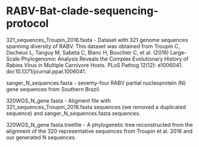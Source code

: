 # RABV-Bat-clade-sequencing-protocol

321_sequences_Troupin_2016.fasta - Dataset with 321 genome sequences spanning diversity of RABV. This dataset was obtained from Troupin C, Dacheux L, Tanguy M, Sabeta C, Blanc H, Bouchier C, et al. (2016) Large-Scale Phylogenomic Analysis Reveals the Complex Evolutionary History of Rabies Virus in Multiple Carnivore Hosts. PLoS Pathog 12(12): e1006041. doi:10.1371/journal.ppat.1006041.

sanger_N_sequences.fasta - seventy-four RABV partial nucleoprotein (N) gene sequences from Southern Brazil.

320WGS_N_gene.fasta - Aligment file with 321_sequences_Troupin_2016.fasta sequences (we removed a duplicated sequence) and sanger_N_sequences.fasta sequences.

320WGS_N_gene.fasta.treefile - A phylogenetic tree reconstructed from the alignment of the 320 representative sequences from Troupin et al. 2016 and our generated N sequences.





